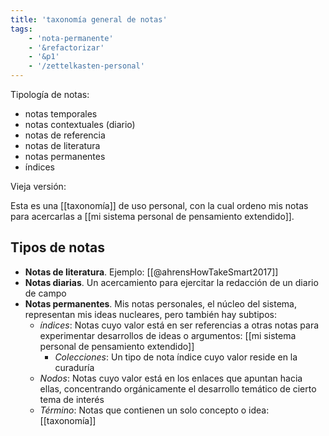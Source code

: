 ```yaml
---
title: 'taxonomía general de notas'
tags: 
    - 'nota-permanente'
    - '&refactorizar'
    - '&p1'
    - '/zettelkasten-personal'
---
```

Tipología de notas:

- notas temporales
- notas contextuales (diario)
- notas de referencia
- notas de literatura
- notas permanentes
- índices

Vieja versión:

Esta es una [[taxonomía]] de uso personal, con la cual ordeno mis notas para acercarlas a [[mi sistema personal de pensamiento extendido]].

## Tipos de notas

- **Notas de literatura**. Ejemplo: [[@ahrensHowTakeSmart2017]]
- **Notas diarias**. Un acercamiento para ejercitar la redacción de un diario de campo
- **Notas permanentes**. Mis notas personales, el núcleo del sistema, representan mis ideas nucleares, pero también hay subtipos:
    - *índices*: Notas cuyo valor está en ser referencias a otras notas para experimentar desarrollos de ideas o argumentos: [[mi sistema personal de pensamiento extendido]]
        - *Colecciones*: Un tipo de nota índice cuyo valor reside en la curaduría 
    - *Nodos*: Notas cuyo valor está en los enlaces que apuntan hacia ellas, concentrando orgánicamente el desarrollo temático de cierto tema de interés
    - *Término*: Notas que contienen un solo concepto o idea: [[taxonomía]]
    
